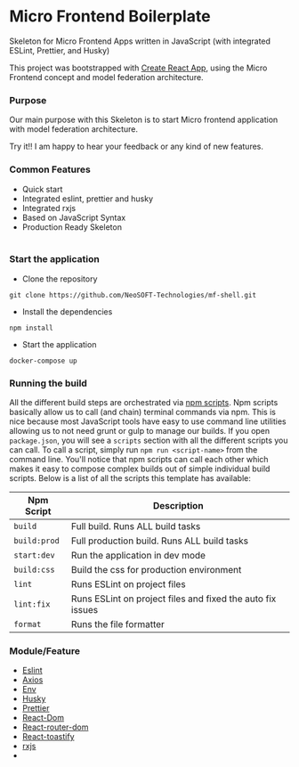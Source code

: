 # Micro Frontend Boilerplate
Skeleton for Micro Frontend Apps written in JavaScript (with integrated ESLint, Prettier, and Husky)

This project was bootstrapped with [Create React App](https://github.com/facebook/create-react-app), using the Micro Frontend concept and model federation architecture.
### Purpose

Our main purpose with this Skeleton is to start Micro frontend application with model federation architecture.

Try it!! I am happy to hear your feedback or any kind of new features.
### Common Features

- Quick start
- Integrated eslint, prettier and husky
- Integrated rxjs
- Based on JavaScript Syntax
- Production Ready Skeleton<br/><br/>

### Start the application

- Clone the repository 
```
git clone https://github.com/NeoSOFT-Technologies/mf-shell.git
```
- Install the dependencies 
```
npm install
```
- Start the application 
```
docker-compose up
```

### Running the build

All the different build steps are orchestrated via [npm scripts](https://docs.npmjs.com/misc/scripts).
Npm scripts basically allow us to call (and chain) terminal commands via npm.
This is nice because most JavaScript tools have easy to use command line utilities allowing us to not need grunt or gulp to manage our builds.
If you open `package.json`, you will see a `scripts` section with all the different scripts you can call.
To call a script, simply run `npm run <script-name>` from the command line.
You'll notice that npm scripts can call each other which makes it easy to compose complex builds out of simple individual build scripts.
Below is a list of all the scripts this template has available:


| Npm Script | Description  |
| ------------------------- | ------------------------------------------------------------------------------------------------- |
| `build`                   | Full build. Runs ALL build tasks |
| `build:prod`                   | Full production build. Runs ALL build tasks |
| `start:dev`                   | Run the application in dev mode                                       |
| `build:css`                   | Build the css for production environment                                         |
| `lint`                    | Runs ESLint on project files                                                                      |
| `lint:fix`                    | Runs ESLint on project files and fixed the auto fix issues                                                                     |
| `format`             | Runs the file formatter                                                              |

### Module/Feature
- [Eslint](https://github.com/NeoSOFT-Technologies/frontend-reactjs/blob/main/wiki/modules/eslint.md)
- [Axios](https://github.com/NeoSOFT-Technologies/frontend-reactjs/blob/main/wiki/modules/axios.md)
- [Env](https://github.com/NeoSOFT-Technologies/frontend-reactjs/blob/main/wiki/features/env.md)
- [Husky](https://github.com/NeoSOFT-Technologies/frontend-reactjs/blob/main/wiki/modules/husky.md)
- [Prettier](https://github.com/NeoSOFT-Technologies/frontend-reactjs/blob/main/wiki/modules/prettier.md)
- [React-Dom](https://github.com/NeoSOFT-Technologies/frontend-reactjs/blob/main/wiki/modules/react-dom.md)
- [React-router-dom](https://github.com/NeoSOFT-Technologies/frontend-reactjs/blob/main/wiki/modules/react-router-dom.md)
- [React-toastify](https://github.com/NeoSOFT-Technologies/frontend-reactjs/blob/main/wiki/modules/react-toastify.md)
- [rxjs](https://github.com/NeoSOFT-Technologies/frontend-reactjs/blob/main/wiki/modules/react-toastify.md)
- 

